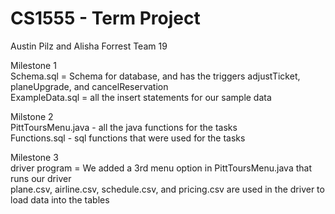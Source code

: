 # CS1555 - Term Project
Austin Pilz and Alisha Forrest
Team 19

Milestone 1  
  Schema.sql = Schema for database, and has the triggers adjustTicket, planeUpgrade, and cancelReservation  
  ExampleData.sql = all the insert statements for our sample data  

Milstone 2  
  PittToursMenu.java - all the java functions for the tasks  
  Functions.sql - sql functions that were used for the tasks  
  
Milestone 3  
  driver program = We added a 3rd menu option in PittToursMenu.java that runs our driver  
  plane.csv, airline.csv, schedule.csv, and pricing.csv are used in the driver to load data into the tables
